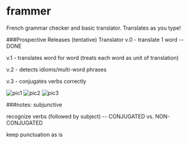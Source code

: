 frammer
=======

French grammar checker and basic translator.
Translates as you type!

###Prospective Releases (tentative)
Translator v.0 - translate 1 word -- DONE

v.1 - translates word for word (treats each word as unit of translation)

v.2 - detects idioms/multi-word phrases

v.3 - conjugates verbs correctly

![pic1](http://i.minus.com/ibuxzBbN1dpc0L.jpeg)
![pic2](http://i.minus.com/ioB1jIrAqDMDa.jpeg)
![pic3](http://i.minus.com/iX8e2ftXi43td.jpeg)

###notes:
subjunctive

recognize verbs (followed by subject) -- CONJUGATED vs. NON-CONJUGATED

keep punctuation as is

